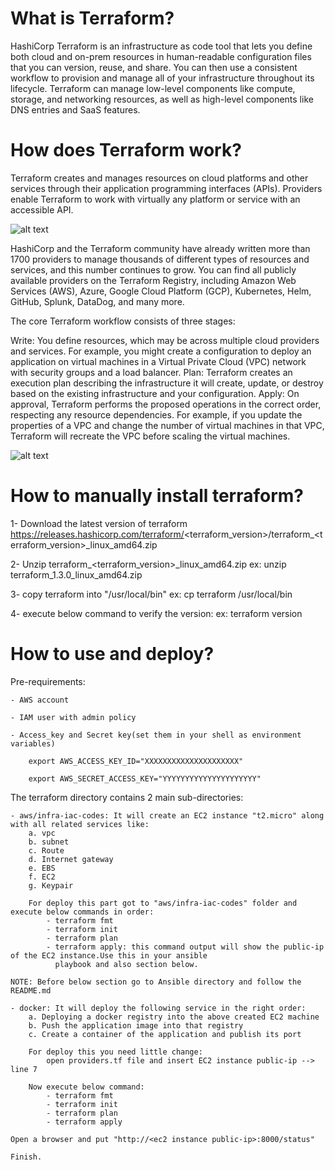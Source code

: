 # What is Terraform?

HashiCorp Terraform is an infrastructure as code tool that lets you define both cloud and on-prem
resources in human-readable configuration files that you can version, reuse, and share. You can 
then use a consistent workflow to provision and manage all of your infrastructure throughout its 
lifecycle. Terraform can manage low-level components like compute, storage, and networking resources,
as well as high-level components like DNS entries and SaaS features.

# How does Terraform work?

Terraform creates and manages resources on cloud platforms and other services through their application 
programming interfaces (APIs). Providers enable Terraform to work with virtually any platform or service 
with an accessible API.

![alt text](https://content.hashicorp.com/api/assets?product=terraform&version=refs%2Fheads%2Fv1.3&asset=website%2Fimg%2Fdocs%2Fintro-terraform-apis.png&width=2048&height=644)

HashiCorp and the Terraform community have already written more than 1700 providers to manage thousands of different types of resources and services, and this number continues to grow. You can find all publicly available providers on the Terraform Registry, including Amazon Web Services (AWS), Azure, Google Cloud Platform (GCP), Kubernetes, Helm, GitHub, Splunk, DataDog, and many more.

The core Terraform workflow consists of three stages:

Write: You define resources, which may be across multiple cloud providers and services. For example, you might create a configuration to deploy an application on virtual machines in a Virtual Private Cloud (VPC) network with security groups and a load balancer.
Plan: Terraform creates an execution plan describing the infrastructure it will create, update, or destroy based on the existing infrastructure and your configuration.
Apply: On approval, Terraform performs the proposed operations in the correct order, respecting any resource dependencies. For example, if you update the properties of a VPC and change the number of virtual machines in that VPC, Terraform will recreate the VPC before scaling the virtual machines.

![alt text](https://content.hashicorp.com/api/assets?product=terraform&version=refs%2Fheads%2Fv1.3&asset=website%2Fimg%2Fdocs%2Fintro-terraform-workflow.png&width=2038&height=1773)

# How to manually install terraform?

1- Download the latest version of terraform https://releases.hashicorp.com/terraform/<terraform_version>/terraform_<terraform_version>_linux_amd64.zip

2- Unzip terraform_<terraform_version>_linux_amd64.zip
    ex: unzip terraform_1.3.0_linux_amd64.zip

3- copy terraform into "/usr/local/bin"
    ex: cp terraform /usr/local/bin

4- execute below command to verify the version:
    ex: terraform version

# How to use and deploy?

Pre-requirements:

    - AWS account
    
    - IAM user with admin policy
    
    - Access_key and Secret key(set them in your shell as environment variables)

        export AWS_ACCESS_KEY_ID="XXXXXXXXXXXXXXXXXXXXX"
        
        export AWS_SECRET_ACCESS_KEY="YYYYYYYYYYYYYYYYYYYYY"   

The terraform directory contains 2 main sub-directories:
    
    - aws/infra-iac-codes: It will create an EC2 instance "t2.micro" along with all related services like:
        a. vpc
        b. subnet
        c. Route
        d. Internet gateway
        e. EBS
        f. EC2
        g. Keypair

        For deploy this part got to "aws/infra-iac-codes" folder and execute below commands in order:
            - terraform fmt
            - terraform init
            - terraform plan
            - terraform apply: this command output will show the public-ip of the EC2 instance.Use this in your ansible 
              playbook and also section below.

    NOTE: Before below section go to Ansible directory and follow the README.md

    - docker: It will deploy the following service in the right order:
        a. Deploying a docker registry into the above created EC2 machine
        b. Push the application image into that registry
        c. Create a container of the application and publish its port

        For deploy this you need little change:
            open providers.tf file and insert EC2 instance public-ip --> line 7

        Now execute below command:
            - terraform fmt
            - terraform init
            - terraform plan
            - terraform apply

    Open a browser and put "http://<ec2 instance public-ip>:8000/status"

    Finish.